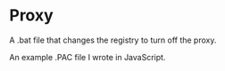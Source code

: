 # Proxy

A .bat file that changes the registry to turn off the proxy.

An example .PAC file I wrote in JavaScript.
